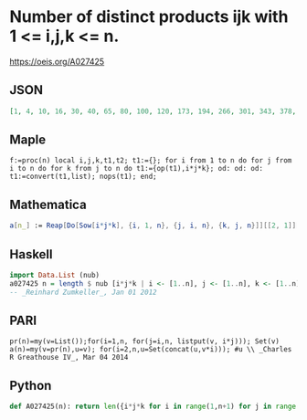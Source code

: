 # Number of distinct products ijk with 1 <\= i,j,k <\= n\.
https://oeis.org/A027425
## JSON
```JSON
[1, 4, 10, 16, 30, 40, 65, 80, 100, 120, 173, 194, 266, 301, 343, 378, 492, 536, 678, 732, 804, 876, 1075, 1130, 1247, 1343, 1450, 1537, 1833, 1909, 2248, 2362, 2515, 2668, 2850, 2940, 3400, 3587, 3789, 3919, 4477, 4624, 5242, 5440, 5654, 5916]
```
## Maple
```Maple
f:=proc(n) local i,j,k,t1,t2; t1:={}; for i from 1 to n do for j from i to n do for k from j to n do t1:={op(t1),i*j*k}; od: od: od: t1:=convert(t1,list); nops(t1); end;
```
## Mathematica
```Mathematica
a[n_] := Reap[Do[Sow[i*j*k], {i, 1, n}, {j, i, n}, {k, j, n}]][[2, 1]] // Union // Length; Table[a[n], {n, 1, 50}] (* _Jean-François Alcover_, Jan 30 2018 *)
```
## Haskell
```Haskell
import Data.List (nub)
a027425 n = length $ nub [i*j*k | i <- [1..n], j <- [1..n], k <- [1..n]]
-- _Reinhard Zumkeller_, Jan 01 2012
```
## PARI
```PARI
pr(n)=my(v=List());for(i=1,n, for(j=i,n, listput(v, i*j))); Set(v)
a(n)=my(v=pr(n),u=v); for(i=2,n,u=Set(concat(u,v*i))); #u \\ _Charles R Greathouse IV_, Mar 04 2014
```
## Python
```Python
def A027425(n): return len({i*j*k for i in range(1,n+1) for j in range(1,i+1) for k in range(1,j+1)}) # _Chai Wah Wu_, Oct 16 2023
```
